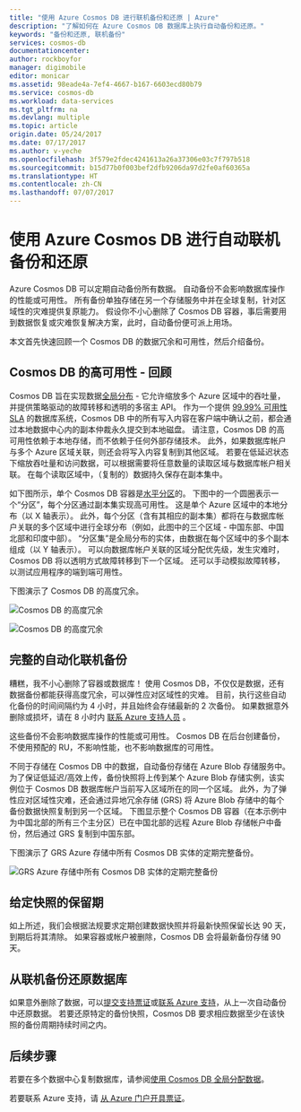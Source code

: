 ```yaml
---
title: "使用 Azure Cosmos DB 进行联机备份和还原 | Azure"
description: "了解如何在 Azure Cosmos DB 数据库上执行自动备份和还原。"
keywords: "备份和还原, 联机备份"
services: cosmos-db
documentationcenter: 
author: rockboyfor
manager: digimobile
editor: monicar
ms.assetid: 98eade4a-7ef4-4667-b167-6603ecd80b79
ms.service: cosmos-db
ms.workload: data-services
ms.tgt_pltfrm: na
ms.devlang: multiple
ms.topic: article
origin.date: 05/24/2017
ms.date: 07/17/2017
ms.author: v-yeche
ms.openlocfilehash: 3f579e2fdec4241613a26a37306e03c7f797b518
ms.sourcegitcommit: b15d77b0f003bef2dfb9206da97d2fe0af60365a
ms.translationtype: HT
ms.contentlocale: zh-CN
ms.lasthandoff: 07/07/2017
---
```

# 使用 Azure Cosmos DB 进行自动联机备份和还原
<a id="automatic-online-backup-and-restore-with-azure-cosmos-db" class="xliff"></a>
Azure Cosmos DB 可以定期自动备份所有数据。 自动备份不会影响数据库操作的性能或可用性。 所有备份单独存储在另一个存储服务中并在全球复制，针对区域性的灾难提供复原能力。 假设你不小心删除了 Cosmos DB 容器，事后需要用到数据恢复或灾难恢复解决方案，此时，自动备份便可派上用场。  

本文首先快速回顾一个 Cosmos DB 的数据冗余和可用性，然后介绍备份。 

## Cosmos DB 的高可用性 - 回顾
<a id="high-availability-with-cosmos-db---a-recap" class="xliff"></a>
Cosmos DB 旨在实现数据[全局分布](distribute-data-globally.md) - 它允许缩放多个 Azure 区域中的吞吐量，并提供策略驱动的故障转移和透明的多宿主 API。 作为一个提供 [99.99% 可用性 SLA](https://www.azure.cn/support/sla/cosmos-db) 的数据库系统，Cosmos DB 中的所有写入内容在客户端中确认之前，都会通过本地数据中心内的副本仲裁永久提交到本地磁盘。 请注意，Cosmos DB 的高可用性依赖于本地存储，而不依赖于任何外部存储技术。 此外，如果数据库帐户与多个 Azure 区域关联，则还会将写入内容复制到其他区域。 若要在低延迟状态下缩放吞吐量和访问数据，可以根据需要将任意数量的读取区域与数据库帐户相关联。 在每个读取区域中，（复制的）数据持久保存在副本集中。  

如下图所示，单个 Cosmos DB 容器是[水平分区](partition-data.md)的。 下图中的一个圆圈表示一个“分区”，每个分区通过副本集实现高可用性。 这是单个 Azure 区域中的本地分布（以 X 轴表示）。 此外，每个分区（含有其相应的副本集）都将在与数据库帐户关联的多个区域中进行全球分布（例如，此图中的三个区域 - 中国东部、中国北部和印度中部）。 “分区集”是全局分布的实体，由数据在每个区域中的多个副本组成（以 Y 轴表示）。 可以向数据库帐户关联的区域分配优先级，发生灾难时，Cosmos DB 将以透明方式故障转移到下一个区域。 还可以手动模拟故障转移，以测试应用程序的端到端可用性。  

下图演示了 Cosmos DB 的高度冗余。

![Cosmos DB 的高度冗余](./media/online-backup-and-restore/redundancy.png)

![Cosmos DB 的高度冗余](./media/online-backup-and-restore/global-distribution.png)

## 完整的自动化联机备份
<a id="full-automatic-online-backups" class="xliff"></a>
糟糕，我不小心删除了容器或数据库！ 使用 Cosmos DB，不仅仅是数据，还有数据备份都能获得高度冗余，可以弹性应对区域性的灾难。 目前，执行这些自动化备份的时间间隔约为 4 小时，并且始终会存储最新的 2 次备份。 如果数据意外删除或损坏，请在 8 小时内 [联系 Azure 支持人员](https://www.azure.cn/support/contact/) 。 

这些备份不会影响数据库操作的性能或可用性。 Cosmos DB 在后台创建备份，不使用预配的 RU，不影响性能，也不影响数据库的可用性。 

不同于存储在 Cosmos DB 中的数据，自动备份存储在 Azure Blob 存储服务中。 为了保证低延迟/高效上传，备份快照将上传到某个 Azure Blob 存储实例，该实例位于 Cosmos DB 数据库帐户当前写入区域所在的同一个区域。 此外，为了弹性应对区域性灾难，还会通过异地冗余存储 (GRS) 将 Azure Blob 存储中的每个备份数据快照复制到另一个区域。 下图显示整个 Cosmos DB 容器（在本示例中为中国北部的所有三个主分区）已在中国北部的远程 Azure Blob 存储帐户中备份，然后通过 GRS 复制到中国东部。 

下图演示了 GRS Azure 存储中所有 Cosmos DB 实体的定期完整备份。

![GRS Azure 存储中所有 Cosmos DB 实体的定期完整备份](./media/online-backup-and-restore/automatic-backup.png)

## 给定快照的保留期
<a id="retention-period-for-a-given-snapshot" class="xliff"></a>
如上所述，我们会根据法规要求定期创建数据快照并将最新快照保留长达 90 天，到期后将其清除。 如果容器或帐户被删除，Cosmos DB 会将最新备份存储 90 天。

## 从联机备份还原数据库
<a id="restore-database-from-the-online-backup" class="xliff"></a>
如果意外删除了数据，可以[提交支持票证](https://portal.azure.cn/?#blade/Microsoft_Azure_Support/HelpAndSupportBlade)或[联系 Azure 支持](https://www.azure.cn/support/contact/)，从上一次自动备份中还原数据。 若要还原特定的备份快照，Cosmos DB 要求相应数据至少在该快照的备份周期持续时间之内。

## 后续步骤
<a id="next-steps" class="xliff"></a>

若要在多个数据中心复制数据库，请参阅[使用 Cosmos DB 全局分配数据](distribute-data-globally.md)。 

若要联系 Azure 支持，请 [从 Azure 门户开具票证](https://portal.azure.cn/?#blade/Microsoft_Azure_Support/HelpAndSupportBlade)。